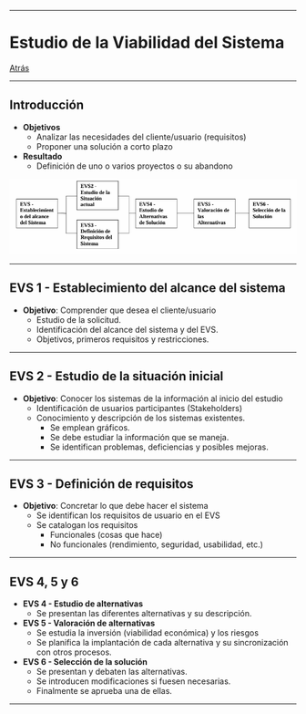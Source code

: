 
---
# Estudio de la Viabilidad del Sistema

[Atrás](../README.md)

---
## Introducción
- **Objetivos**
	- Analizar las necesidades del cliente/usuario (requisitos)
	- Proponer una solución a corto plazo
- **Resultado**
	- Definición de uno o varios proyectos o su abandono

![EVS](../assets/EVS.PNG)

---
## EVS 1 - Establecimiento del alcance del sistema
- **Objetivo**: Comprender que desea el cliente/usuario
	- Estudio de la solicitud.
	- Identificación del alcance del sistema y del EVS.
	- Objetivos, primeros requisitos y restricciones.

---
## EVS 2 - Estudio de la situación inicial
- **Objetivo**: Conocer los sistemas de la información al inicio del estudio
	- Identificación de usuarios participantes (Stakeholders)
	- Conocimiento y descripción de los sistemas existentes.
		- Se emplean gráficos.
		- Se debe estudiar la información que se maneja.
		- Se identifican problemas, deficiencias y posibles mejoras.

---
## EVS 3 - Definición de requisitos
- **Objetivo**: Concretar lo que debe hacer el sistema
	- Se identifican los requisitos de usuario en el EVS
	- Se catalogan los requisitos
		- Funcionales (cosas que hace)
		- No funcionales (rendimiento, seguridad, usabilidad, etc.)

---
## EVS 4, 5 y 6
- **EVS 4 - Estudio de alternativas**
	- Se presentan las diferentes alternativas y su descripción.
- **EVS 5 - Valoración de alternativas**
	- Se estudia la inversión (viabilidad económica) y los riesgos
	- Se planifica la implantación de cada alternativa y su sincronización con otros procesos.
- **EVS 6 - Selección de la solución**
	- Se presentan y debaten las alternativas.
	- Se introducen modificaciones si fuesen necesarias.
	- Finalmente se aprueba una de ellas.
---

